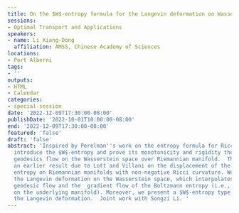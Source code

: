```yaml
---
title: On the $W$-entropy formula for the Langevin deformation on Wasserstein space
sessions:
- Optimal Transport and Applications
speakers:
- name: Li Xiang-Dong
  affiliation: AMSS, Chinese Academy of Sciences
locations:
- Port Alberni
tags:
- ''
outputs:
- HTML
- Calendar
categories:
- special-session
date: '2022-12-09T17:30:00-08:00'
publishDate: '2022-10-01T10:00:00-08:00'
end: '2022-12-09T17:30:00-08:00'
featured: 'false'
draft: 'false'
abstract: 'Inspired by Perelman''s work on the entropy formula for Ricci flow, we
  introduce the $W$-entropy and prove its monotonicity and rigidity theorem for the
  geodesics flow on the Wasserstein space over Riemannian manifold.  This improves
  an earlier result due to Lott and Villani on the displacement of the Boltzmann type
  entropy on Riemannian manifolds with non-negative Ricci curvature. We then  introduce
  the Langevin deformation on the Wasserstein space, which interpolates the Wasserstein
  geodesic flow and the  gradient flow of the Boltzmann entropy (i.e., the heat equation
  on the underlying manifold). Moreover, we present a $W$-entropy type formula for
  the Langevin deformation.  Joint work with Songzi Li. '
---
```

